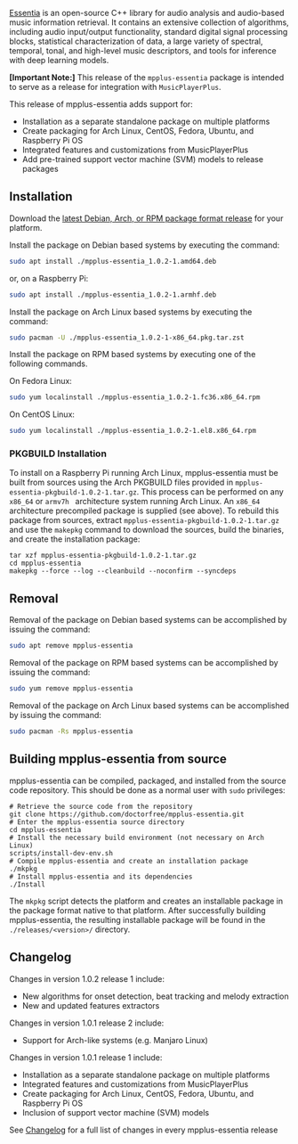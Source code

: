 [Essentia](https://essentia.upf.edu/index.html) is an open-source C++ library for audio analysis and audio-based music information retrieval. It contains an extensive collection of algorithms, including audio input/output functionality, standard digital signal processing blocks, statistical characterization of data, a large variety of spectral, temporal, tonal, and high-level music descriptors, and tools for inference with deep learning models.

**[Important Note:]** This release of the `mpplus-essentia` package is intended to serve as a release for integration with `MusicPlayerPlus`.

This release of mpplus-essentia adds support for:

* Installation as a separate standalone package on multiple platforms
* Create packaging for Arch Linux, CentOS, Fedora, Ubuntu, and Raspberry Pi OS
* Integrated features and customizations from MusicPlayerPlus
* Add pre-trained support vector machine (SVM) models to release packages

## Installation

Download the [latest Debian, Arch, or RPM package format release](https://github.com/doctorfree/mpplus-essentia/releases) for your platform.

Install the package on Debian based systems by executing the command:

```bash
sudo apt install ./mpplus-essentia_1.0.2-1.amd64.deb
```

or, on a Raspberry Pi:

```bash
sudo apt install ./mpplus-essentia_1.0.2-1.armhf.deb
```

Install the package on Arch Linux based systems by executing the command:

```bash
sudo pacman -U ./mpplus-essentia_1.0.2-1-x86_64.pkg.tar.zst
```

Install the package on RPM based systems by executing one of the following commands.

On Fedora Linux:

```bash
sudo yum localinstall ./mpplus-essentia_1.0.2-1.fc36.x86_64.rpm
```

On CentOS Linux:

```bash
sudo yum localinstall ./mpplus-essentia_1.0.2-1.el8.x86_64.rpm
```

### PKGBUILD Installation

To install on a Raspberry Pi running Arch Linux, mpplus-essentia must be built from sources using the Arch PKGBUILD files provided in `mpplus-essentia-pkgbuild-1.0.2-1.tar.gz`. This process can be performed on any `x86_64` or `armv7h ` architecture system running Arch Linux. An `x86_64` architecture precompiled package is supplied (see above). To rebuild this package from sources, extract `mpplus-essentia-pkgbuild-1.0.2-1.tar.gz` and use the `makepkg` command to download the sources, build the binaries, and create the installation package:

```
tar xzf mpplus-essentia-pkgbuild-1.0.2-1.tar.gz
cd mpplus-essentia
makepkg --force --log --cleanbuild --noconfirm --syncdeps
```

## Removal

Removal of the package on Debian based systems can be accomplished by issuing the command:

```bash
sudo apt remove mpplus-essentia
```

Removal of the package on RPM based systems can be accomplished by issuing the command:

```bash
sudo yum remove mpplus-essentia
```

Removal of the package on Arch Linux based systems can be accomplished by issuing the command:

```bash
sudo pacman -Rs mpplus-essentia
```

## Building mpplus-essentia from source

mpplus-essentia can be compiled, packaged, and installed from the source code repository. This should be done as a normal user with `sudo` privileges:

```
# Retrieve the source code from the repository
git clone https://github.com/doctorfree/mpplus-essentia.git
# Enter the mpplus-essentia source directory
cd mpplus-essentia
# Install the necessary build environment (not necessary on Arch Linux)
scripts/install-dev-env.sh
# Compile mpplus-essentia and create an installation package
./mkpkg
# Install mpplus-essentia and its dependencies
./Install
```

The `mkpkg` script detects the platform and creates an installable package in the package format native to that platform. After successfully building mpplus-essentia, the resulting installable package will be found in the `./releases/<version>/` directory.

## Changelog

Changes in version 1.0.2 release 1 include:

* New algorithms for onset detection, beat tracking and melody extraction
* New and updated features extractors

Changes in version 1.0.1 release 2 include:

* Support for Arch-like systems (e.g. Manjaro Linux)

Changes in version 1.0.1 release 1 include:

* Installation as a separate standalone package on multiple platforms
* Integrated features and customizations from MusicPlayerPlus
* Create packaging for Arch Linux, CentOS, Fedora, Ubuntu, and Raspberry Pi OS
* Inclusion of support vector machine (SVM) models

See [Changelog](https://github.com/doctorfree/mpplus-essentia/blob/master/Changelog) for a full list of changes in every mpplus-essentia release

